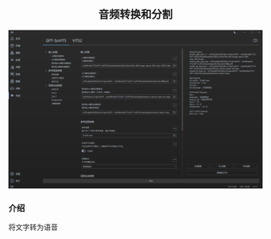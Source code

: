 <div align = "center">

## 音频转换和分割

![Voice Converter](/docs/media/Voice-Converter.png)

</div>


### 介绍
将文字转为语音